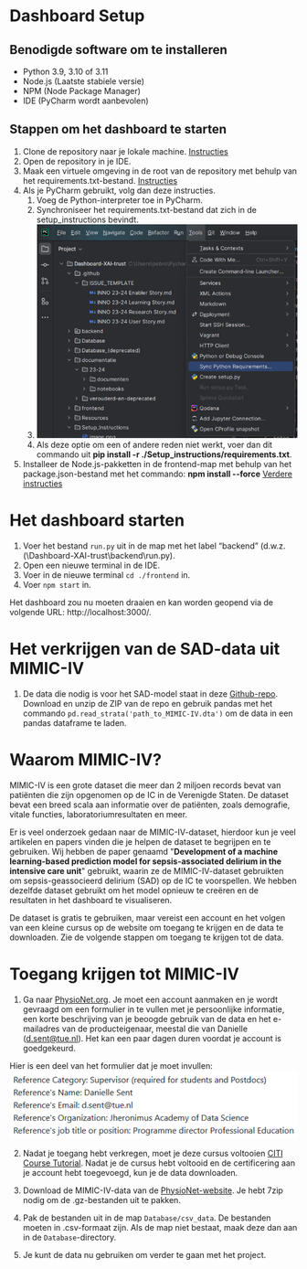 # Dashboard Setup

## Benodigde software om te installeren
- Python 3.9, 3.10 of 3.11
- Node.js (Laatste stabiele versie)
- NPM (Node Package Manager)
- IDE (PyCharm wordt aanbevolen)

## Stappen om het dashboard te starten
1. Clone de repository naar je lokale machine. [Instructies](https://docs.github.com/en/repositories/creating-and-managing-repositories/cloning-a-repository#cloning-a-repository)
2. Open de repository in je IDE.
3. Maak een virtuele omgeving in de root van de repository met behulp van het requirements.txt-bestand. [Instructies](https://docs.python.org/3/library/venv.html)
4. Als je PyCharm gebruikt, volg dan deze instructies.
   1. Voeg de Python-interpreter toe in PyCharm.
   2. Synchroniseer het requirements.txt-bestand dat zich in de setup_instructions bevindt.
   3. ![img.png](img.png)
   4. Als deze optie om een of andere reden niet werkt, voer dan dit commando uit **pip install -r ./Setup_instructions/requirements.txt**.
5. Installeer de Node.js-pakketten in de frontend-map met behulp van het package.json-bestand met het commando: **npm install --force** [Verdere instructies](https://docs.npmjs.com/cli/v7/commands/npm-install)

# Het dashboard starten
1. Voer het bestand `run.py` uit in de map met het label “backend” (d.w.z. (<Projectroot>\Dashboard-XAI-trust\backend\run.py).
2. Open een nieuwe terminal in de IDE.
3. Voer in de nieuwe terminal `cd ./frontend` in.
4. Voer `npm start` in.

Het dashboard zou nu moeten draaien en kan worden geopend via de volgende URL: http://localhost:3000/.

# Het verkrijgen van de SAD-data uit MIMIC-IV
1. De data die nodig is voor het SAD-model staat in deze [Github-repo](https://github.com/bbycat927/SAD). Download en unzip de ZIP van de repo en gebruik pandas met het commando `pd.read_strata('path_to_MIMIC-IV.dta')` om de data in een pandas dataframe te laden.

# Waarom MIMIC-IV?

MIMIC-IV is een grote dataset die meer dan 2 miljoen records bevat van patiënten die zijn opgenomen op de IC in de Verenigde Staten. De dataset bevat een breed scala aan informatie over de patiënten, zoals demografie, vitale functies, laboratoriumresultaten en meer.

Er is veel onderzoek gedaan naar de MIMIC-IV-dataset, hierdoor kun je veel artikelen en papers vinden die je helpen de dataset te begrijpen en te gebruiken. Wij hebben de paper genaamd "**Development of a machine learning-based prediction model for sepsis-associated delirium in the intensive care unit**" gebruikt, waarin ze de MIMIC-IV-dataset gebruikten om sepsis-geassocieerd delirium (SAD) op de IC te voorspellen. We hebben dezelfde dataset gebruikt om het model opnieuw te creëren en de resultaten in het dashboard te visualiseren.

De dataset is gratis te gebruiken, maar vereist een account en het volgen van een kleine cursus op de website om toegang te krijgen en de data te downloaden. Zie de volgende stappen om toegang te krijgen tot de data.

# Toegang krijgen tot MIMIC-IV
1. Ga naar [PhysioNet.org](https://physionet.org/). Je moet een account aanmaken en je wordt gevraagd om een formulier in te vullen met je persoonlijke informatie, een korte beschrijving van je beoogde gebruik van de data en het e-mailadres van de producteigenaar, meestal die van Danielle (d.sent@tue.nl). Het kan een paar dagen duren voordat je account is goedgekeurd.

Hier is een deel van het formulier dat je moet invullen:
![alt text](image.png)

2. Nadat je toegang hebt verkregen, moet je deze cursus voltooien [CITI Course Tutorial](https://physionet.org/about/citi-course/). Nadat je de cursus hebt voltooid en de certificering aan je account hebt toegevoegd, kun je de data downloaden.

3. Download de MIMIC-IV-data van de [PhysioNet-website](https://physionet.org/content/mimiciv/2.2/). Je hebt 7zip nodig om de .gz-bestanden uit te pakken.

4. Pak de bestanden uit in de map `Database/csv_data`. De bestanden moeten in .csv-formaat zijn. Als de map niet bestaat, maak deze dan aan in de `Database`-directory.

5. Je kunt de data nu gebruiken om verder te gaan met het project.

